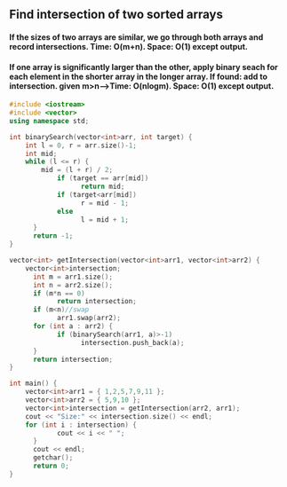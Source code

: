 ## Find intersection of two sorted arrays
#### If the sizes of two arrays are similar, we go through both arrays and record intersections. Time: O(m+n). Space: O(1) except output.
#### If one array is significantly larger than the other, apply binary seach for each element in the shorter array in the longer array. If found: add to intersection. given m>n-->Time: O(nlogm). Space: O(1) except output.

```C++
#include <iostream>
#include <vector>
using namespace std;

int binarySearch(vector<int>arr, int target) {
    int l = 0, r = arr.size()-1;
    int mid;
    while (l <= r) {
        mid = (l + r) / 2;
		    if (target == arr[mid])
			      return mid;
		    if (target<arr[mid])
			      r = mid - 1;
		    else
			      l = mid + 1;
	  }
	  return -1;
}

vector<int> getIntersection(vector<int>arr1, vector<int>arr2) {
    vector<int>intersection;
	  int m = arr1.size();
	  int n = arr2.size();
	  if (m*n == 0)
		    return intersection;
	  if (m<n)//swap
		    arr1.swap(arr2);
	  for (int a : arr2) {
		    if (binarySearch(arr1, a)>-1)
			      intersection.push_back(a);
	  }
	  return intersection;
}

int main() {
    vector<int>arr1 = { 1,2,5,7,9,11 };
    vector<int>arr2 = { 5,9,10 };
    vector<int>intersection = getIntersection(arr2, arr1);
    cout << "Size:" << intersection.size() << endl;
    for (int i : intersection) {
		    cout << i << " ";
	  }
	  cout << endl;
	  getchar(); 
	  return 0;
}

```
